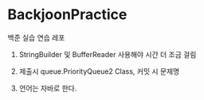 # BackjoonPractice
백준 실습 연습 레포

1. StringBuilder 및 BufferReader 사용해야 시간 더 조금 걸림

2. 제출시 queue.PriorityQueue2 Class, 커밋 시 문제명

3. 언어는 자바로 한다.


